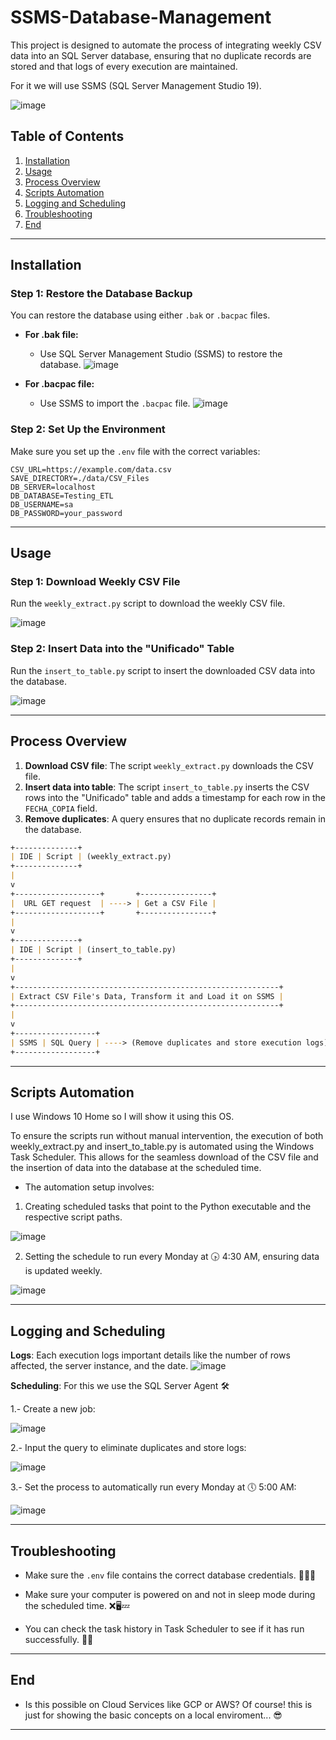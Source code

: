# SSMS-Database-Management

 This project is designed to automate the process of integrating weekly CSV data into an SQL Server database, ensuring that no duplicate records are stored and that logs of every execution are maintained.

 For it we will use SSMS (SQL Server Management Studio 19).

![image](https://github.com/user-attachments/assets/bba72dcc-8114-4e99-ac64-7b66ac74ca9c)


## Table of Contents

1. [Installation](#installation)
2. [Usage](#usage)
3. [Process Overview](#process-overview)
4. [Scripts Automation](#scripts-automation)
5. [Logging and Scheduling](#logging-and-scheduling)
6. [Troubleshooting](#troubleshooting)
7. [End](#end)

---

## Installation

### Step 1: Restore the Database Backup

 You can restore the database using either `.bak` or `.bacpac` files.

- **For .bak file:**
    - Use SQL Server Management Studio (SSMS) to restore the database.
    ![image](https://github.com/user-attachments/assets/53925e66-416b-447b-b897-4b2eeb0d95e0)



- **For .bacpac file:**
    - Use SSMS to import the `.bacpac` file.
    ![image](https://github.com/user-attachments/assets/a3e40dc3-8e13-4022-8e61-d89d365482ad)

### Step 2: Set Up the Environment

 Make sure you set up the `.env` file with the correct variables:

```env
CSV_URL=https://example.com/data.csv
SAVE_DIRECTORY=./data/CSV_Files
DB_SERVER=localhost
DB_DATABASE=Testing_ETL
DB_USERNAME=sa
DB_PASSWORD=your_password
```

---

## Usage

### Step 1: Download Weekly CSV File

 Run the `weekly_extract.py` script to download the weekly CSV file.

![image](https://github.com/user-attachments/assets/694906a5-6ebd-41fe-ad56-f46f216a5993)


### Step 2: Insert Data into the "Unificado" Table

 Run the `insert_to_table.py` script to insert the downloaded CSV data into the database.

![image](https://github.com/user-attachments/assets/6a3df976-e3c7-4fad-9945-2774c2b4b1f7)

---

## Process Overview

1. **Download CSV file**: The script `weekly_extract.py` downloads the CSV file.
2. **Insert data into table**: The script `insert_to_table.py` inserts the CSV rows into the "Unificado" table and adds a timestamp for each row in the `FECHA_COPIA` field.
3. **Remove duplicates**: A query ensures that no duplicate records remain in the database.

```markdown
+--------------+
| IDE | Script | (weekly_extract.py)
+--------------+
|
v
+-------------------+       +----------------+
|  URL GET request  | ----> | Get a CSV File |
+-------------------+       +----------------+
|
v
+--------------+
| IDE | Script | (insert_to_table.py)
+--------------+
|
v
+-----------------------------------------------------------+
| Extract CSV File's Data, Transform it and Load it on SSMS |
+-----------------------------------------------------------+
|
v
+------------------+
| SSMS | SQL Query | ----> (Remove duplicates and store execution logs)
+------------------+

```

---

## Scripts Automation

I use Windows 10 Home so I will show it using this OS.

To ensure the scripts run without manual intervention, the execution of both weekly_extract.py and insert_to_table.py is automated using the Windows Task Scheduler. This allows for the seamless download of the CSV file and the insertion of data into the database at the scheduled time.

* The automation setup involves:

1. Creating scheduled tasks that point to the Python executable and the respective script paths.

![image](https://github.com/user-attachments/assets/97be939d-6885-45eb-a0c7-0d39e529e322)


2. Setting the schedule to run every Monday at 🕟 4:30 AM, ensuring data is updated weekly.

![image](https://github.com/user-attachments/assets/5b3055a5-9b59-4c10-a5bf-3598e86028a0)


---



## Logging and Scheduling

 **Logs**: Each execution logs important details like the number of rows affected, the server instance, and the date.
    ![image](https://github.com/user-attachments/assets/ab0c2644-d1b2-40ff-b1cc-b44786fd5e04)



 **Scheduling**: For this we use the SQL Server Agent 🛠️

 1.- Create a new job:

   ![image](https://github.com/user-attachments/assets/415a3628-a6bb-444f-bbb1-e10388825ccf)
   
 2.- Input the query to eliminate duplicates and store logs:

   ![image](https://github.com/user-attachments/assets/15c44f21-a76a-4633-b8d2-4eec7a733abd)
   
 3.- Set the process to automatically run every Monday at 🕔 5:00 AM:

   ![image](https://github.com/user-attachments/assets/a340e6d9-668b-4601-8895-ec6666ae9375)



---

## Troubleshooting

- Make sure the `.env` file contains the correct database credentials. 🙌🏻✅
  
- Make sure your computer is powered on and not in sleep mode during the scheduled time. ❌🖥️💤
  
- You can check the task history in Task Scheduler to see if it has run successfully. 🔎🧾

---

## End

- Is this possible on Cloud Services like GCP or AWS? Of course! this is just for showing the basic concepts on a local enviroment... 😎

---
